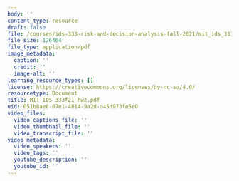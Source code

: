 ```yaml
---
body: ''
content_type: resource
draft: false
file: /courses/ids-333-risk-and-decision-analysis-fall-2021/mit_ids_333f21_hw2.pdf
file_size: 126464
file_type: application/pdf
image_metadata:
  caption: ''
  credit: ''
  image-alt: ''
learning_resource_types: []
license: https://creativecommons.org/licenses/by-nc-sa/4.0/
resourcetype: Document
title: MIT_IDS_333f21_hw2.pdf
uid: 051b8ae8-07e1-4814-9a2d-a45d973fe5e0
video_files:
  video_captions_file: ''
  video_thumbnail_file: ''
  video_transcript_file: ''
video_metadata:
  video_speakers: ''
  video_tags: ''
  youtube_description: ''
  youtube_id: ''
---
```

